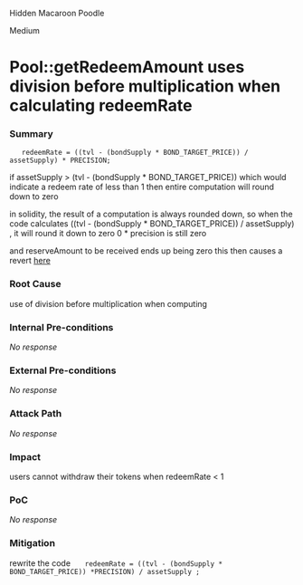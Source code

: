 Hidden Macaroon Poodle

Medium

# Pool::getRedeemAmount uses division before multiplication when calculating redeemRate

### Summary

`   redeemRate = ((tvl - (bondSupply * BOND_TARGET_PRICE)) / assetSupply) * PRECISION;`

if assetSupply > (tvl - (bondSupply * BOND_TARGET_PRICE))  which would indicate a redeem rate of less than 1 then entire computation will round down to zero 

 in solidity, the result of a computation is always rounded down, so when the code calculates ((tvl - (bondSupply * BOND_TARGET_PRICE)) / assetSupply) , it will round it down to zero 
0 * precision is still zero 

and reserveAmount to be received ends up being zero 
this then causes a revert [here](https://github.com/sherlock-audit/2024-12-plaza-finance/blob/14a962c52a8f4731bbe4655a2f6d0d85e144c7c2/plaza-evm/src/Pool.sol#L397-L399)

### Root Cause

use of division before multiplication when computing 

### Internal Pre-conditions

_No response_

### External Pre-conditions

_No response_

### Attack Path

_No response_

### Impact

users cannot withdraw their tokens when redeemRate < 1

### PoC

_No response_

### Mitigation

rewrite the code 
`   redeemRate = ((tvl - (bondSupply * BOND_TARGET_PRICE)) *PRECISION) / assetSupply ;`